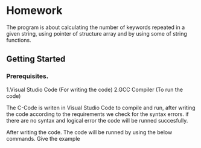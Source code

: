 # Homework

The program is about calculating the number of keywords repeated in a given string, using pointer of structure array and by using some of string functions.

## Getting Started

### Prerequisites.

   1.Visual Studio Code (For writing the code)
   2.GCC Compiler (To run the code)
   
   The C-Code is writen in Visual Studio Code to compile and run, after writing the code according to the requirements we check for the syntax errors. if there are no syntax and logical error the code will be runned succesfully. 
   
After writing the code. The code will be runned by using the below commands. 
Give the example
